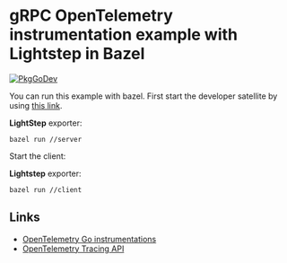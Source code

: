 # gRPC OpenTelemetry instrumentation example with Lightstep in Bazel

[![PkgGoDev](https://pkg.go.dev/badge/go.opentelemetry.io/contrib/instrumentation/google.golang.org/grpc/otelgrpc)](https://pkg.go.dev/go.opentelemetry.io/contrib/instrumentation/google.golang.org/grpc/otelgrpc)


You can run this example with bazel. First start the developer satellite by using [this link](https://docs.lightstep.com/docs/use-developer-mode-to-quickly-see-traces#start-the-developer-satellite).

**LightStep** exporter:

```shell
bazel run //server
```

Start the client:

**Lightstep** exporter:

```shell
bazel run //client
```

## Links

- [OpenTelemetry Go instrumentations](https://opentelemetry.uptrace.dev/instrumentations/?lang=go)
- [OpenTelemetry Tracing API](https://opentelemetry.uptrace.dev/guide/go-tracing.html)